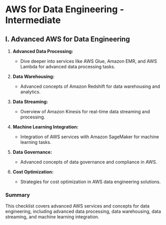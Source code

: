 # AWS for Data Engineering - Intermediate

## I. Advanced AWS for Data Engineering

1. **Advanced Data Processing:** 
   - Dive deeper into services like AWS Glue, Amazon EMR, and AWS Lambda for advanced data processing tasks.

2. **Data Warehousing:** 
   - Advanced concepts of Amazon Redshift for data warehousing and analytics.

3. **Data Streaming:** 
   - Overview of Amazon Kinesis for real-time data streaming and processing.

4. **Machine Learning Integration:** 
   - Integration of AWS services with Amazon SageMaker for machine learning tasks.

5. **Data Governance:** 
   - Advanced concepts of data governance and compliance in AWS.

6. **Cost Optimization:** 
   - Strategies for cost optimization in AWS data engineering solutions.

### Summary

This checklist covers advanced AWS services and concepts for data engineering, including advanced data processing, data warehousing, data streaming, and machine learning integration.
